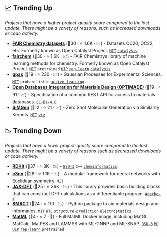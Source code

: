 ## 📈 Trending Up

_Projects that have a higher project-quality score compared to the last update. There might be a variety of reasons, such as increased downloads or code activity._

- <b><a href="https://github.com/facebookresearch/fairchem">FAIR Chemistry datasets</a></b> (🥇30 ·  ⭐ 1.6K · 📈) - Datasets OC20, OC22, etc. Formerly known as Open Catalyst Project. <code><a href="http://bit.ly/34MBwT8">MIT</a></code> <a href="https://en.wikipedia.org/wiki/Catalysis"><code>catalysis</code></a>
- <b><a href="https://github.com/facebookresearch/fairchem">fairchem</a></b> (🥇30 ·  ⭐ 1.6K · 📈) - FAIR Chemistrys library of machine learning methods for chemistry. Formerly known as Open Catalyst Project. <code><a href="http://bit.ly/34MBwT8">MIT</a></code> <code>pretrained</code> <a href="https://www.google.com/search?q=universal+interatomic+potential"><code>UIP</code></a> <a href="https://en.wikipedia.org/wiki/Feature_learning"><code>rep-learn</code></a> <a href="https://en.wikipedia.org/wiki/Catalysis"><code>catalysis</code></a>
- <b><a href="https://github.com/ziatdinovmax/gpax">gpax</a></b> (🥈19 ·  ⭐ 230 · 📈) - Gaussian Processes for Experimental Sciences. <code><a href="http://bit.ly/34MBwT8">MIT</a></code> <code>probabilistic</code> <a href="https://en.wikipedia.org/wiki/Active_learning_(machine_learning)"><code>active-learning</code></a>
- <b><a href="https://github.com/Materials-Consortia/OPTIMADE">Open Databases Integration for Materials Design (OPTIMADE)</a></b> (🥈19 ·  ⭐ 91 · 📈) - Specification of a common REST API for access to materials databases. <code><a href="https://tldrlegal.com/search?q=CC-BY-4.0">CC-BY-4.0</a></code>
- <b><a href="https://github.com/RokasEl/simgen">SiMGen</a></b> (🥈12 ·  ⭐ 21 · 📈) - Zero Shot Molecular Generation via Similarity Kernels. <code><a href="http://bit.ly/34MBwT8">MIT</a></code> <a href="https://en.wikipedia.org/wiki/Visualization"><code>viz</code></a>

## 📉 Trending Down

_Projects that have a lower project-quality score compared to the last update. There might be a variety of reasons such as decreased downloads or code activity._

- <b><a href="https://github.com/rdkit/rdkit">RDKit</a></b> (🥇37 ·  ⭐ 3K · 📉) -  <code><a href="http://bit.ly/3aKzpTv">BSD-3</a></code> <code>C++</code> <a href="https://en.wikipedia.org/wiki/Cheminformatics"><code>cheminformatics</code></a>
- <b><a href="https://github.com/e3nn/e3nn">e3nn</a></b> (🥇28 ·  ⭐ 1.1K · 📉) - A modular framework for neural networks with Euclidean symmetry. <code><a href="http://bit.ly/34MBwT8">MIT</a></code>
- <b><a href="https://github.com/google-research/google-research/tree/master/jax_dft">JAX-DFT</a></b> (🥇25 ·  ⭐ 36K · 📉) - This library provides basic building blocks that can construct DFT calculations as a differentiable program. <code><a href="http://bit.ly/3nYMfla">Apache-2</a></code>
- <b><a href="https://github.com/WMD-group/SMACT">SMACT</a></b> (🥇24 ·  ⭐ 110 · 📉) - Python package to aid materials design and informatics. <code><a href="http://bit.ly/34MBwT8">MIT</a></code> <a href="https://en.wikipedia.org/wiki/High-throughput_computing"><code>HTC</code></a> <code>structure-prediction</code> <a href="https://en.wikipedia.org/wiki/Electrostatics"><code>electrostatics</code></a>
- <b><a href="https://github.com/materialsvirtuallab/matml">MatML</a></b> (🥉4 ·  ⭐ 7 · 🐣) - Full MatML Docker image, including MatGL, MatCalc, MatPES and LAMMPS with ML-GNNP and ML-SNAP. <code><a href="http://bit.ly/3aKzpTv">BSD-3</a></code> <a href="https://en.wikipedia.org/wiki/Molecular_dynamics"><code>MD</code></a> <a href="https://www.google.com/search?q=universal+interatomic+potential"><code>UIP</code></a> <a href="https://en.wikipedia.org/wiki/Feature_learning"><code>rep-learn</code></a> <code>pretrained</code>

